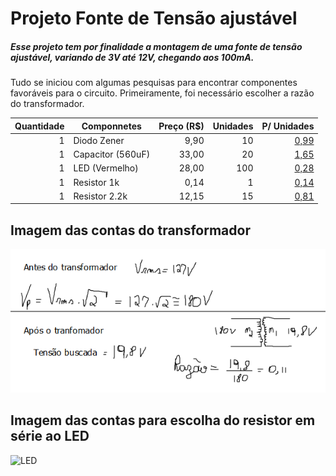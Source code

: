 # Projeto Fonte de Tensão ajustável
##### Esse projeto tem por finalidade a montagem de uma fonte de tensão ajustável, variando de 3V até 12V, chegando aos 100mA.

Tudo se iniciou com algumas pesquisas para encontrar componentes favoráveis para o circuito.
Primeiramente, foi necessário escolher a razão do transformador.

| Quantidade | Componnetes       | Preço (R$) | Unidades | P/ Unidades                            |
| ----------:| ------------------| ----------:| --------:| --------------------------------------:|
|      1     | Diodo Zener       |    9,90    |    10    |    [0,99](https://tinyurl.com/u995ytx4)|
|      1     | Capacitor (560uF) |    33,00   |    20    |    [1,65](https://tinyurl.com/yuspmea3)|
|      1     | LED (Vermelho)    |    28,00   |   100    |    [0,28](https://tinyurl.com/2n4cy7vv)|
|      1     | Resistor 1k       |     0,14   |     1    |    [0,14](https://tinyurl.com/8ce83965)|
|      1     | Resistor 2.2k     |    12,15   |    15    |    [0,81](https://tinyurl.com/7rjcf57y)|

## Imagem das contas do transformador
![Transfomador](./Resources/transformador.png)


## Imagem das contas para escolha do resistor em série ao LED
![LED](.Resources/LED.png)
